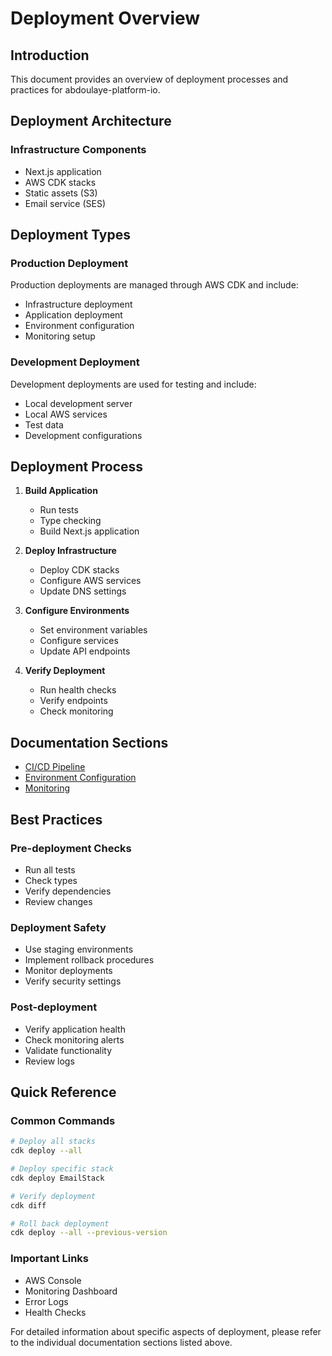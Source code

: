 # Deployment Overview

## Introduction

This document provides an overview of deployment processes and practices for abdoulaye-platform-io.

## Deployment Architecture

### Infrastructure Components

- Next.js application
- AWS CDK stacks
- Static assets (S3)
- Email service (SES)

## Deployment Types

### Production Deployment

Production deployments are managed through AWS CDK and include:

- Infrastructure deployment
- Application deployment
- Environment configuration
- Monitoring setup

### Development Deployment

Development deployments are used for testing and include:

- Local development server
- Local AWS services
- Test data
- Development configurations

## Deployment Process

1. **Build Application**

   - Run tests
   - Type checking
   - Build Next.js application

2. **Deploy Infrastructure**

   - Deploy CDK stacks
   - Configure AWS services
   - Update DNS settings

3. **Configure Environments**

   - Set environment variables
   - Configure services
   - Update API endpoints

4. **Verify Deployment**
   - Run health checks
   - Verify endpoints
   - Check monitoring

## Documentation Sections

- [CI/CD Pipeline](./ci-cd.md)
- [Environment Configuration](./environments.md)
- [Monitoring](./monitoring.md)

## Best Practices

### Pre-deployment Checks

- Run all tests
- Check types
- Verify dependencies
- Review changes

### Deployment Safety

- Use staging environments
- Implement rollback procedures
- Monitor deployments
- Verify security settings

### Post-deployment

- Verify application health
- Check monitoring alerts
- Validate functionality
- Review logs

## Quick Reference

### Common Commands

```bash
# Deploy all stacks
cdk deploy --all

# Deploy specific stack
cdk deploy EmailStack

# Verify deployment
cdk diff

# Roll back deployment
cdk deploy --all --previous-version
```

### Important Links

- AWS Console
- Monitoring Dashboard
- Error Logs
- Health Checks

For detailed information about specific aspects of deployment, please refer to the individual documentation sections listed above.
